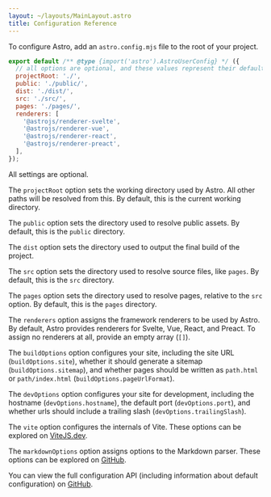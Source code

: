 ```yaml
---
layout: ~/layouts/MainLayout.astro
title: Configuration Reference
---
```


To configure Astro, add an `astro.config.mjs` file to the root of your project.

```js
export default /** @type {import('astro').AstroUserConfig} */ ({
  // all options are optional, and these values represent their defaults
  projectRoot: './',
  public: './public/',
  dist: './dist/',
  src: './src/',
  pages: './pages/',
  renderers: [
    '@astrojs/renderer-svelte',
    '@astrojs/renderer-vue',
    '@astrojs/renderer-react',
    '@astrojs/renderer-preact',
  ],
});
```

All settings are optional.

The `projectRoot` option sets the working directory used by Astro. All other paths will be resolved from this. By default, this is the current working directory.

The `public` option sets the directory used to resolve public assets. By default, this is the `public` directory.

The `dist` option sets the directory used to output the final build of the project.

The `src` option sets the directory used to resolve source files, like `pages`. By default, this is the `src` directory.

The `pages` option sets the directory used to resolve pages, relative to the `src` option. By default, this is the `pages` directory.

The `renderers` option assigns the framework renderers to be used by Astro. By default, Astro provides renderers for Svelte, Vue, React, and Preact. To assign no renderers at all, provide an empty array (`[]`).

The `buildOptions` option configures your site, including the site URL (`buildOptions.site`), whether it should generate a sitemap (`buildOptions.sitemap`), and whether pages should be written as `path.html` or `path/index.html` (`buildOptions.pageUrlFormat`).

The `devOptions` option configures your site for development, including the hostname (`devOptions.hostname`), the default port (`devOptions.port`), and whether urls should include a trailing slash (`devOptions.trailingSlash`).

The `vite` option configures the internals of Vite. These options can be explored on [ViteJS.dev](https://vitejs.dev/config/).

The `markdownOptions` option assigns options to the Markdown parser. These options can be explored on [GitHub](https://github.com/withastro/astro/blob/latest/packages/astro/src/@types/astro.ts).

You can view the full configuration API (including information about default configuration) on [GitHub](https://github.com/withastro/astro/blob/latest/packages/astro/src/@types/astro.ts).
